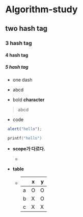 # Algorithm-study

## two hash tag

### 3 hash tag

#### 4 hash tag

##### 5 hash tag

- one dash
 - abcd

- bold **character**

> abcd

- code
``` javascript
 alert("hello");
 ```
 
 ``` c++
  printf("hello")
  ```
 
 - **scope가 다르다.**

    - 

  - **table**

    - |     |    x  |    y  |
      | --- | ------| ----- |
      | a   |    O  |    O  |
      | b   |    X  |    O  |
      | c   |    X  |    X  |
